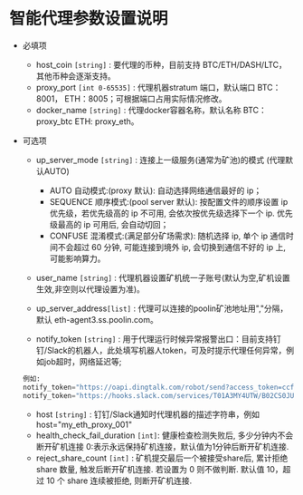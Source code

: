 # 智能代理参数设置说明

- 必填项
  - host_coin `[string]`       : 要代理的币种，目前支持 BTC/ETH/DASH/LTC，其他币种会逐渐支持。
  - proxy_port `[int 0-65535]` : 代理机器stratum 端口，默认端口 BTC：8001， ETH：8005；可根据端口占用实际情况修改。
  - docker_name `[string]`     : 代理docker容器名称，默认名称   BTC：proxy_btc ETH: proxy_eth。

- 可选项
  - up_server_mode `[string]`  : 连接上一级服务(通常为矿池)的模式 (代理默认AUTO)
    - AUTO       自动模式:(proxy 默认): 自动选择网络通信最好的 ip；
    - SEQUENCE   顺序模式:(pool server 默认): 按配置文件的顺序设置 ip 优先级，若优先级高的 ip 不可用, 会依次按优先级选择下一个 ip. 优先级最高的 ip 可用后, 会自动切回；
    - CONFUSE    混淆模式:(满足部分矿场需求): 随机选择 ip, 单个 ip 通信时间不会超过 60 分钟, 可能连接到境外 ip, 会切换到通信不好的 ip 上, 可能影响算力。

  - user_name `[string]`       : 代理机器设置矿机统一子账号(默认为空,矿机设置生效,非空则以代理设置为准)。
  - up_server_address`[list]`  : 代理可以连接的poolin矿池地址用","分隔，默认 eth-agent3.ss.poolin.com。
  - notify_token `[string]`    : 用于代理运行时候异常报警出口：目前支持钉钉/Slack的机器人，此处填写机器人token，可及时提示代理任何异常，例如job超时，网络延迟等;

  ```asm
  例如:
  notify_token="https://oapi.dingtalk.com/robot/send?access_token=ccfe489...c7f673"
  notify_token="https://hooks.slack.com/services/T01A3MY4UTW/B02CS0JU8KC/PsQd...j0Lq"
  ```

  - host `[string]`            : 钉钉/Slack通知时代理机器的描述字符串，例如host="my_eth_proxy_001"
  - health_check_fail_duration `[int]`: 健康检查检测失败后, 多少分钟内不会断开矿机连接 0:表示永远保持矿机连接，默认值为1分钟后断开矿机连接.
  - reject_share_count `[int]`  : 矿机提交最后一个被接受share后, 累计拒绝 share 数量, 触发后断开矿机连接. 若设置为 0 则不做判断. 默认值 10，超过 10 个 share 连续被拒绝, 则断开矿机连接.
